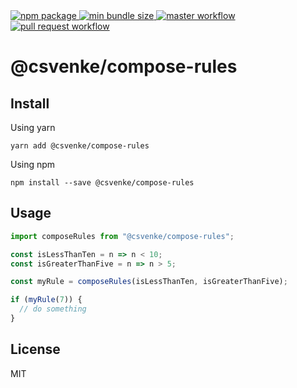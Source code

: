 <a href="https://www.npmjs.com/package/@csvenke/compose-rules">
  <img src="https://badgen.net/npm/v/@csvenke/compose-rules" alt="npm package" />
</a>
<a href="https://bundlephobia.com/result?p=@csvenke/compose-rules">
  <img src="https://badgen.net/bundlephobia/min/@csvenke/compose-rules" alt="min bundle size" />
</a>
<a href="https://github.com/csvenke/compose-rules/actions?query=workflow%3Amaster">
  <img src="https://github.com/csvenke/compose-rules/workflows/master/badge.svg" alt="master workflow" />
</a>
<a href="https://github.com/csvenke/compose-rules/actions?query=workflow%3A%22pull+request%22">
  <img src="https://github.com/csvenke/compose-rules/workflows/pull%20request/badge.svg" alt="pull request workflow" />
</a>

# @csvenke/compose-rules

## Install

Using yarn

```
yarn add @csvenke/compose-rules
```

Using npm

```
npm install --save @csvenke/compose-rules
```

## Usage

```js
import composeRules from "@csvenke/compose-rules";

const isLessThanTen = n => n < 10;
const isGreaterThanFive = n => n > 5;

const myRule = composeRules(isLessThanTen, isGreaterThanFive);

if (myRule(7)) {
  // do something
}
```

## License

MIT
